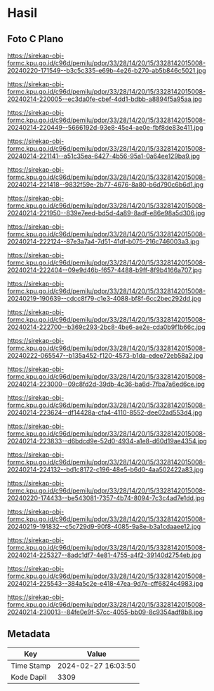 # Hasil

## Foto C Plano

https://sirekap-obj-formc.kpu.go.id/c96d/pemilu/pdpr/33/28/14/20/15/3328142015008-20240220-171549--b3c5c335-e69b-4e26-b270-ab5b846c5021.jpg

https://sirekap-obj-formc.kpu.go.id/c96d/pemilu/pdpr/33/28/14/20/15/3328142015008-20240214-220005--ec3da0fe-cbef-4dd1-bdbb-a8894f5a95aa.jpg

https://sirekap-obj-formc.kpu.go.id/c96d/pemilu/pdpr/33/28/14/20/15/3328142015008-20240214-220449--5666192d-93e8-45e4-ae0e-fbf8de83e411.jpg

https://sirekap-obj-formc.kpu.go.id/c96d/pemilu/pdpr/33/28/14/20/15/3328142015008-20240214-221141--a51c35ea-6427-4b56-95a1-0a64ee129ba9.jpg

https://sirekap-obj-formc.kpu.go.id/c96d/pemilu/pdpr/33/28/14/20/15/3328142015008-20240214-221418--9832f59e-2b77-4676-8a80-b6d790c6b6d1.jpg

https://sirekap-obj-formc.kpu.go.id/c96d/pemilu/pdpr/33/28/14/20/15/3328142015008-20240214-221950--839e7eed-bd5d-4a89-8adf-e86e98a5d306.jpg

https://sirekap-obj-formc.kpu.go.id/c96d/pemilu/pdpr/33/28/14/20/15/3328142015008-20240214-222124--87e3a7a4-7d51-41df-b075-216c746003a3.jpg

https://sirekap-obj-formc.kpu.go.id/c96d/pemilu/pdpr/33/28/14/20/15/3328142015008-20240214-222404--09e9d46b-f657-4488-b9ff-8f9b4166a707.jpg

https://sirekap-obj-formc.kpu.go.id/c96d/pemilu/pdpr/33/28/14/20/15/3328142015008-20240219-190639--cdcc8f79-c1e3-4088-bf8f-6cc2bec292dd.jpg

https://sirekap-obj-formc.kpu.go.id/c96d/pemilu/pdpr/33/28/14/20/15/3328142015008-20240214-222700--b369c293-2bc8-4be6-ae2e-cda0b9f1b66c.jpg

https://sirekap-obj-formc.kpu.go.id/c96d/pemilu/pdpr/33/28/14/20/15/3328142015008-20240222-065547--b135a452-f120-4573-b1da-edee72eb58a2.jpg

https://sirekap-obj-formc.kpu.go.id/c96d/pemilu/pdpr/33/28/14/20/15/3328142015008-20240214-223000--09c8fd2d-39db-4c36-ba6d-7fba7a6ed6ce.jpg

https://sirekap-obj-formc.kpu.go.id/c96d/pemilu/pdpr/33/28/14/20/15/3328142015008-20240214-223624--df14428a-cfa4-4110-8552-dee02ad553d4.jpg

https://sirekap-obj-formc.kpu.go.id/c96d/pemilu/pdpr/33/28/14/20/15/3328142015008-20240214-223833--d6bdcd9e-52d0-4934-a1e8-d60d19ae4354.jpg

https://sirekap-obj-formc.kpu.go.id/c96d/pemilu/pdpr/33/28/14/20/15/3328142015008-20240214-224132--bd1c8172-c196-48e5-b6d0-4aa502422a83.jpg

https://sirekap-obj-formc.kpu.go.id/c96d/pemilu/pdpr/33/28/14/20/15/3328142015008-20240220-174433--be543081-7357-4b74-8094-7c3c4ad7e1dd.jpg

https://sirekap-obj-formc.kpu.go.id/c96d/pemilu/pdpr/33/28/14/20/15/3328142015008-20240219-191832--c5c729d9-90f8-4085-9a8e-b3a1cdaaee12.jpg

https://sirekap-obj-formc.kpu.go.id/c96d/pemilu/pdpr/33/28/14/20/15/3328142015008-20240214-225327--8adc1df7-4e81-4755-a4f2-39140d2754eb.jpg

https://sirekap-obj-formc.kpu.go.id/c96d/pemilu/pdpr/33/28/14/20/15/3328142015008-20240214-225543--384a5c2e-e418-47ea-9d7e-cff6824c4983.jpg

https://sirekap-obj-formc.kpu.go.id/c96d/pemilu/pdpr/33/28/14/20/15/3328142015008-20240214-230013--84fe0e9f-57cc-4055-bb09-8c9354adf8b8.jpg


## Metadata

| Key        | Value               |
| ---------- | ------------------- |
| Time Stamp | 2024-02-27 16:03:50 |
| Kode Dapil | 3309                |



